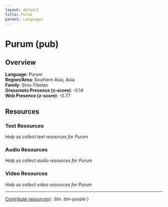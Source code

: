 ```yaml
---
layout: default
title: Purum
parent: Languages
---
```


# Purum (pub)

## Overview

**Language**: Purum  
**Region/Area**: Southern Asia, Asia  
**Family**: Sino-Tibetan  
**Grassroots Presence (z-score)**: -0.14  
**Web Presence (z-score)**: -0.77  

## Resources

### Text Resources
*Help us collect text resources for Purum*

### Audio Resources
*Help us collect audio resources for Purum*

### Video Resources
*Help us collect video resources for Purum*

---

[Contribute resources](https://forms.office.com/e/1SfLJx3u1r){: .btn .btn-purple }
